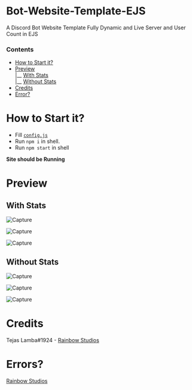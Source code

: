 # Bot-Website-Template-EJS
A Discord Bot Website Template Fully Dynamic and Live Server and User Count in EJS

### Contents 
- [How to Start it?](https://github.com/TajuModding/Bot-Website-Template-EJS#how-to-start-it) 
- [Preview](https://github.com/TajuModding/Bot-Website-Template-EJS#preview) <br>
                                                                              |__ [With Stats](https://github.com/TajuModding/Bot-Website-Template-EJS#with-stats) <br>
                                                                              |__ [Without Stats](https://github.com/TajuModding/Bot-Website-Template-EJS#without-stats)
- [Credits](https://github.com/TajuModding/Bot-Website-Template-EJS#credits)
- [Error?](https://github.com/TajuModding/Bot-Website-Template-EJS#errors)
                                                                              


# How to Start it?

- Fill [`config.js`](https://github.com/TajuModding/Bot-Website-Template-EJS/blob/main/config.js)
- Run `npm i` in shell.
- Run `npm start` in shell

**Site should be Running**

# Preview
## With Stats
![Capture](https://user-images.githubusercontent.com/73745640/134189416-00ada458-b4af-4e3c-9a6a-700876e34ccc.PNG)

![Capture](https://user-images.githubusercontent.com/73745640/134189607-57d01a12-414b-47e6-913d-4d0820eef184.PNG)

![Capture](https://user-images.githubusercontent.com/73745640/134189771-4a3beedd-ad55-4c16-872b-c54ea2733839.PNG)

## Without Stats
![Capture](https://user-images.githubusercontent.com/73745640/134189943-d595fc41-f760-4f86-a317-6d3adad473f5.PNG)

![Capture](https://user-images.githubusercontent.com/73745640/134189607-57d01a12-414b-47e6-913d-4d0820eef184.PNG)

![Capture](https://user-images.githubusercontent.com/73745640/134189771-4a3beedd-ad55-4c16-872b-c54ea2733839.PNG)

# Credits

Tejas Lamba#1924 - [Rainbow Studios](https://groovy2.xyz/discord)

# Errors? 

 [Rainbow Studios](https://groovy2.xyz/discord)
